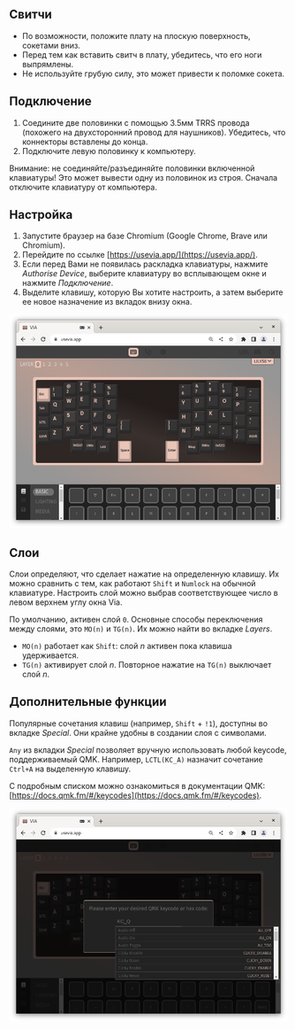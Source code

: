 ## Свитчи

- По возможности, положите плату на плоскую поверхность, сокетами вниз.
- Перед тем как вставить свитч в плату, убедитесь, что его ноги выпрямлены.
- Не используйте грубую силу, это может привести к поломке сокета.

## Подключение

1. Соедините две половинки с помощью 3.5мм TRRS провода (похожего на двухсторонний провод для наушников). Убедитесь, что коннекторы вставлены до конца. 
2. Подключите левую половинку к компьютеру.

Внимание: не соединяйте/разъединяйте половинки включенной клавиатуры! Это может вывести одну из половинок из строя. Сначала отключите клавиатуру от компьютера.

## Настройка

1. Запустите браузер на базе Chromium (Google Chrome, Brave или Chromium).
2. Перейдите по ссылке [https://usevia.app/](https://usevia.app/).
3. Если перед Вами не появилась раскладка клавиатуры, нажмите *Authorise Device*, выберите клавиатуру во всплывающем окне и нажмите *Подключение*.
4. Выделите клавишу, которую Вы хотите настроить, а затем выберите ее новое назначение из вкладок внизу окна.

![image](./customise_via.png)

## Слои

Слои определяют, что сделает нажатие на определенную клавишу. Их можно сравнить с тем, как работают `Shift` и `Numlock` на обычной клавиатуре. Настроить слой можно выбрав соответствующее число в левом верхнем углу окна Via.

По умолчанию, активен слой `0`. Основные способы переключения между слоями, это `MO(n)` и `TG(n)`. Их можно найти во вкладке *Layers*.

- `MO(n)` работает как `Shift`: слой *n* активен пока клавиша удерживается.
- `TG(n)` активирует слой *n*. Повторное нажатие на `TG(n)` выключает слой *n*. 

## Дополнительные функции

Популярные сочетания клавиш (например, `Shift` + `!1`), доступны во вкладке *Special*. Они крайне удобны в создании слоя с символами.

`Any` из вкладки *Special* позволяет вручную использовать любой keycode, поддерживаемый QMK. Например, `LCTL(KC_A)` назначит сочетание `Ctrl+A` на выделенную клавишу. 

С подробным списком можно ознакомиться в документации QMK: [https://docs.qmk.fm/#/keycodes](https://docs.qmk.fm/#/keycodes).

![image](./any_via.png)
